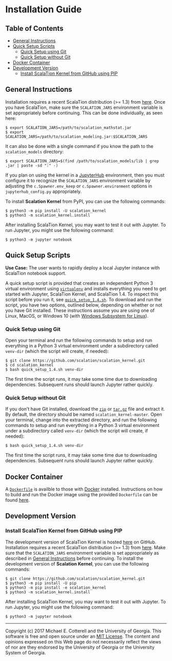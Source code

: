 # Installation Guide

## Table of Contents

<!-- toc -->

- [General Instructions](#general-instructions)
- [Quick Setup Scripts](#quick-setup-scripts)
  * [Quick Setup using Git](#quick-setup-using-git)
  * [Quick Setup without Git](#quick-setup-without-git)
- [Docker Container](#docker-container)
- [Development Version](#development-version)
  * [Install ScalaTion Kernel from GitHub using PIP](#install-scalation-kernel-from-github-using-pip)

<!-- tocstop -->

## General Instructions

Installation requires a recent ScalaTion distribution (>= 1.3) from
[here](http://cobweb.cs.uga.edu/~jam/scalation.html). Once you have
ScalaTion, make sure the ``SCALATION_JARS`` environment variable is
set appropriately before continuing. This can be done individually,
as seen here:

```
$ export SCALATION_JARS=/path/to/scalation_mathstat.jar
$ export SCALATION_JARS=/path/to/scalation_modeling.jar:$SCALATION_JARS
```

It can also be done with a single command if you know the path to the
``scalation_models`` directory:

```
$ export SCALATION_JARS=$(find /path/to/scalation_models/lib | grep .jar | paste -sd ":" -)
```

If you plan on using the kernel in a
[JupyterHub](https://jupyterhub.readthedocs.io/en/latest/) environment, then
you must configure it to recognize the `SCALATION_JARS` environment variable
by adjusting the `c.Spawner.env_keep` or `c.Spawner.environment` options in
`jupyterhub_config.py` appropriately. 

To install **Scalation Kernel** from PyPI, you can use the following
commands:

```
$ python3 -m pip install -U scalation_kernel
$ python3 -m scalation_kernel.install
```

After installing ScalaTion Kernel, you may want to test it out
with Jupyter. To run Jupyter, you might use the following command:

```
$ python3 -m jupyter notebook
```

## Quick Setup Scripts

**Use Case:** The user wants to rapidly deploy a local Jupyter instance with 
ScalaTion notebook support.

A quick setup script is provided that creates an independent Python 3 virtual 
environment using [`virtualenv`](https://virtualenv.pypa.io/en/stable/) and 
installs everything you need to get started with Jupyter, ScalaTion Kernel,
and ScalaTion 1.4. To inspect this script before you run it, see
[`quick_setup_1.4.sh`](quick_setup_1.4.sh). To download and run the script, you
have two options, outlined below, depending on whether or not you have Git 
installed. These instructions assume you are using one of Linux, MacOS, or 
Windows 10 (with 
[Windows Subsystem for Linux](https://msdn.microsoft.com/en-us/commandline/wsl/about)).

### Quick Setup using Git

Open your terminal and run the following commands to setup and run everything
in a Python 3 virtual environment under a subdirectory called `venv-dir` (which
the script will create, if needed):

```
$ git clone https://github.com/scalation/scalation_kernel.git
$ cd scalation_kernel
$ bash quick_setup_1.4.sh venv-dir
```

The first time the script runs, it may take some time due to downloading
dependencies. Subsequent runs should launch Jupyter rather quickly.

### Quick Setup without Git

If you don't have Git installed, download the 
[`zip`](https://github.com/scalation/scalation_kernel/archive/master.zip) or
[`tar.gz`](https://github.com/scalation/scalation_kernel/archive/master.tar.gz)
file and extract it. By default, the directory should be named 
`scalation_kernel-master`. Open your terminal, change into the extracted
directory, and run the following commands to setup and run everything
in a Python 3 virtual environment under a subdirectory called `venv-dir` (which
the script will create, if needed):

```
$ bash quick_setup_1.4.sh venv-dir
```

The first time the script runs, it may take some time due to downloading
dependencies. Subsequent runs should launch Jupyter rather quickly.

## Docker Container

A [`Dockerfile`](https://github.com/scalation/scalation_kernel/blob/master/docker/Dockerfile) 
is availble to those with [Docker](https://www.docker.com) installed.
Instructions on how to build and run the Docker image using the provided `Dockerfile` can be 
found [here](https://github.com/scalation/scalation_kernel/tree/master/docker).

## Development Version

### Install ScalaTion Kernel from GitHub using PIP

The development version of ScalaTion Kernel is hosted 
[here](https://github.com/scalation/scalation_kernel/) on GitHub.
Installation requires a recent ScalaTion distribution (>= 1.3) from
[here](http://cobweb.cs.uga.edu/~jam/scalation.html). Make sure that
the `SCALATION_JARS` environment variable is set appropriately as
described in [General Instructions](#general-instructions) before
continuing. To install the development version of **Scalation Kernel**,
you can use the following commands:

```
$ git clone https://github.com/scalation/scalation_kernel.git
$ python3 -m pip install -U pip
$ python3 -m pip install -e scalation_kernel
$ python3 -m scalation_kernel.install
```

After installing ScalaTion Kernel, you may want to test it out
with Jupyter. To run Jupyter, you might use the following command:

```
$ python3 -m jupyter notebook
```

<hr>

Copyright (c) 2017 Michael E. Cotterell and the University of Georgia.
This software is free and open source under an
[MIT License](https://github.com/scalation/scalation_kernel/blob/master/LICENSE.md).
The content and opinions expressed on this Web page do not necessarily
reflect the views of nor are they endorsed by the University of Georgia or
the University System of Georgia.

